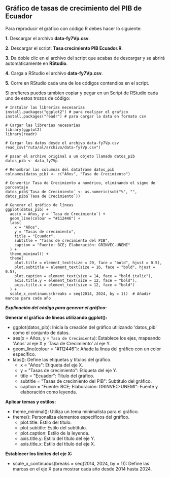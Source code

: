 ## Gráfico de tasas de crecimiento del PIB de Ecuador
Para reproducir el gráfico con código R debes hacer lo siguiente:

**1.** Descargar el archivo **data-fy7Vp.csv**.

**2.** Descargar el script: **Tasa crecimiento PIB Ecuador.R**.

**3.** Da doble clic en el archivo del script que acabas de descargar y se abrirá automáticamente en **RStudio**.

**4.** Carga a RStudio el archivo **data-fy7Vp.csv**.

**5.** Corre en RStudio cada una de los códigos contendios en el script.


Si prefieres puedes tambien copiar y pegar en un Script de RStudio cada uno de estos trozos de código:
```
# Instalar las librerías necesarias
install.packages("ggplot2") # para realizar el grafico
install.packages("readr") # para cargar la data en formato csv

# Cargar las librerías necesarias
library(ggplot2)
library(readr)
```
```
# Cargar los datos desde el archivo data-fy7Vp.csv
read_csv("ruta/al/archivo/data-fy7Vp.csv")
```
```
# pasar el archivo original a un objeto llamado datos_pib
datos_pib <- data_fy7Vp
```

```
# Renombrar las columnas del dataframe datos_pib
colnames(datos_pib) <- c("Años", "Tasa de Crecimiento")
```
```
# Convertir Tasa de Crecimiento a numérico, eliminando el signo de porcentaje
datos_pib$`Tasa de Crecimiento` <- as.numeric(sub("%", "", datos_pib$`Tasa de Crecimiento`))
```
```
# Generar el gráfico de líneas
ggplot(datos_pib) +
  aes(x = Años, y = `Tasa de Crecimiento`) +
  geom_line(colour = "#112446") +
  labs(
    x = "Años",
    y = "Tasas de crecimiento",
    title = "Ecuador",
    subtitle = "Tasas de crecimiento del PIB",
    caption = "Fuente: BCE; Elaboración: GRINVEC-UNEMI"
  ) +
  theme_minimal() +
  theme(
    plot.title = element_text(size = 20, face = "bold", hjust = 0.5),
    plot.subtitle = element_text(size = 16, face = "bold", hjust = 0.5),
    plot.caption = element_text(size = 14, face = "bold.italic"),
    axis.title.y = element_text(size = 12, face = "bold"),
    axis.title.x = element_text(size = 12, face = "bold")
  ) +
  scale_x_continuous(breaks = seq(2014, 2024, by = 1))  # Añadir marcas para cada año
```

***Explicación del código para generar el gráfico:***

**Generar el gráfico de líneas utilizando ggplot():**
  - ggplot(datos_pib): Inicia la creación del gráfico utilizando 'datos_pib' como el conjunto de datos.
  - aes(x = Años, y = `Tasa de Crecimiento`): Establece los ejes, mapeando 'Años' al eje X y 'Tasa de Crecimiento' al eje Y.
  - geom_line(colour = "#112446"): Añade la línea del gráfico con un color específico.
  - labs(): Define las etiquetas y títulos del gráfico.
    - x = "Años": Etiqueta del eje X.
    - y = "Tasas de crecimiento": Etiqueta del eje Y.
    - title = "Ecuador": Título del gráfico.
    - subtitle = "Tasas de crecimiento del PIB": Subtítulo del gráfico.
    - caption = "Fuente: BCE; Elaboración: GRINVEC-UNEMI": Fuente y elaboración como leyenda.

**Aplicar temas y estilos:**
  - theme_minimal(): Utiliza un tema minimalista para el gráfico.
  - theme(): Personaliza elementos específicos del gráfico.
    - plot.title: Estilo del título.
    - plot.subtitle: Estilo del subtítulo.
    - plot.caption: Estilo de la leyenda.
    - axis.title.y: Estilo del título del eje Y.
    - axis.title.x: Estilo del título del eje X.

**Establecer los límites del eje X:**
  - scale_x_continuous(breaks = seq(2014, 2024, by = 1)): Define las marcas en el eje X para mostrar cada año desde 2014 hasta 2024.

